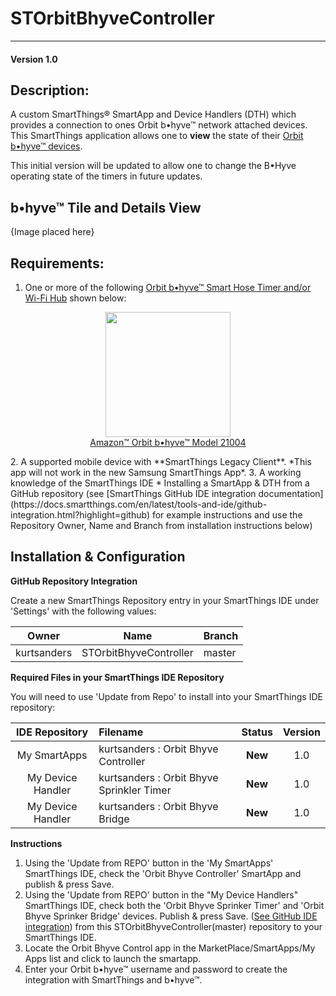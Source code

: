 # STOrbitBhyveController
---

#### Version 1.0
 
## Description:

A custom SmartThings® SmartApp and Device Handlers (DTH) which provides a connection to ones Orbit b•hyve™ network attached devices.
This SmartThings application allows one to **view** the state of their [Orbit b•hyve™ devices](https://bhyve.orbitonline.com/hosefaucet/).  

This initial version will be updated to allow one to change the B•Hyve operating state of the timers in future updates. 

## b•hyve™ Tile and Details View

{Image placed here}

## Requirements:

1. One or more of the following [Orbit b•hyve™ Smart Hose Timer and/or Wi-Fi Hub](https://bhyve.orbitonline.com/hosefaucet/) shown below: 
<p align="center">
<img src="https://raw.githubusercontent.com/KurtSanders/STOrbitBhyveController/master/images/icons/bhyveIcon.png" width=200><br>
<a href="https://www.amazon.com/Orbit-B-hyve-21004-Faucet-Compatible/dp/B0758NR8DJ/ref=sr_1_2?s=lawn-garden&ie=UTF8&qid=1519147062&sr=1-2&keywords=bhyve">Amazon™ Orbit b•hyve™ Model 21004</a>
</p>
2. A supported mobile device with **SmartThings Legacy Client**. *This app will not work in the new Samsung SmartThings App*.  
3. A working knowledge of the SmartThings IDE
	* Installing a SmartApp & DTH from a GitHub repository (see [SmartThings GitHub IDE integration documentation](https://docs.smartthings.com/en/latest/tools-and-ide/github-integration.html?highlight=github) for example instructions and use the Repository Owner, Name and Branch from installation instructions below)

## Installation & Configuration

**GitHub Repository Integration**

Create a new SmartThings Repository entry in your SmartThings IDE under 'Settings' with the following values:

| Owner | Name | Branch |
|------|:-------:|--------|
| kurtsanders | STOrbitBhyveController | master |

**Required Files in your SmartThings IDE Repository**

You will need to use 'Update from Repo' to install into your SmartThings IDE repository:

| IDE Repository    | Filename | Status | Version |
| :---: | :----------| :---:  | :---:  |
| My SmartApps      | kurtsanders : Orbit Bhyve Controller | **New**  | 1.0 |
| My Device Handler | kurtsanders : Orbit Bhyve Sprinkler Timer | **New** | 1.0 |
| My Device Handler | kurtsanders : Orbit Bhyve Bridge | **New** | 1.0 |


**Instructions**

1. Using the 'Update from REPO' button in the 'My SmartApps' SmartThings IDE, check the 'Orbit Bhyve Controller' SmartApp and publish & press Save.  
2. Using the 'Update from REPO' button in the "My Device Handlers" SmartThings IDE, check both the 'Orbit Bhyve Sprinker Timer' and 'Orbit Bhyve Sprinker Bridge' devices.  Publish & press Save.  ([See GitHub IDE integration](https://docs.smartthings.com/en/latest/tools-and-ide/github-integration.html?highlight=github)) from this STOrbitBhyveController(master) repository to your SmartThings IDE.
3. Locate the Orbit Bhyve Control app in the MarketPlace/SmartApps/My Apps list and click to launch the smartapp.
4. Enter your Orbit b•hyve™ username and password to create the integration with SmartThings and b•hyve™.
